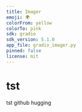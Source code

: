 ```yaml
---
title: Imager
emoji: 🌍
colorFrom: yellow
colorTo: pink
sdk: gradio
sdk_version: 5.1.0
app_file: gradio_imager.py
pinned: false
license: mit
---
```


# tst
tst github hugging

